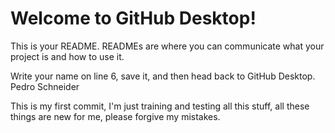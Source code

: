 # Welcome to GitHub Desktop!

This is your README. READMEs are where you can communicate what your project is and how to use it.

Write your name on line 6, save it, and then head back to GitHub Desktop.
Pedro Schneider

This is my first commit, I'm just training and testing all this stuff, all these things are new for me, please forgive my mistakes. 
